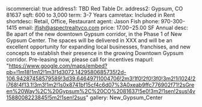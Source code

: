 iscommercial: true
address1: TBD Red Table Dr.
address2: Gypsum, CO 81637
sqft: 600 to 3,000 
term: 3-7 Years
camretax: Included in Rent
shortdesc: Retail, Office, Restaurant
agent: Jason Fish
phone: 970-300-1415
email: jfish@aspectrealtyco.com
price: $17.00-$25.00 SF Annual
desc: Be apart of the new downtown Gypsum corridor, in the Phase 1 of New Gypsum Center. The spaces will be delivered in XXX and will be an excellent opportunity for expanding local businesses, franchises, and new concepts to establish their presence in the growing Downtown Gypsum corridor. Pre-leasing now, please call for incentives
mapurl: "https://www.google.com/maps/embed?pb=!1m18!1m12!1m3!1d3072.1429580685735!2d-106.94287458579589!3d39.64649711004706!2m3!1f0!2f0!3f0!3m2!1i1024!2i768!4f13.1!3m3!1m2!1s0x8741bf15cf4c6d07%3A0xeab9ffc776902f71!2sGreen%20Way%2C%20Gypsum%2C%20CO%2081637!5e0!3m2!1sen!2sus!4v1588008223845!5m2!1sen!2sus"
gallery: New_Gypsum_Center
